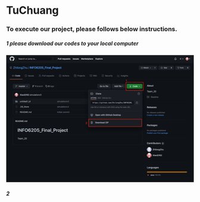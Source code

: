 # TuChuang

### To execute our project, please follows below instructions.

##### 1 please download our codes to your local computer

![Find Download](https://github.com/XiaoQ162/TuChuang/blob/main/INFO6205/001.png)



##### 2 

